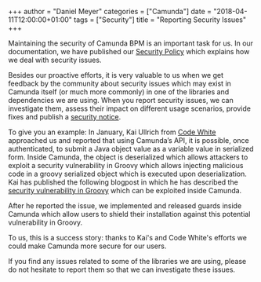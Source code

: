 +++
author = "Daniel Meyer"
categories = ["Camunda"]
date = "2018-04-11T12:00:00+01:00"
tags = ["Security"]
title = "Reporting Security Issues"
+++

Maintaining the security of Camunda BPM is an important task for us. In our documentation,
we have published our [Security Policy](https://docs.camunda.org/manual/7.8/user-guide/security/#security-policy)
which explains how we deal with security issues.

Besides our proactive efforts, it is very valuable to us when we get feedback by the community about security issues which may exist in Camunda itself (or much more commonly) in one of the libraries and dependencies we are using. When you
report security issues, we can investigate them, assess their impact on different usage scenarios, provide fixes and publish
a [security notice](https://docs.camunda.org/enterprise/security-notices/).

To give you an example: In January, Kai Ullrich from [Code White](https://code-white.com/en/) approached us and reported that
using Camunda’s API, it is possible, once authenticated, to submit a Java object value as a variable value in serialized form. Inside Camunda, the object is deserialized which allows attackers to exploit a security vulnerability in Groovy which allows injecting malicious code in a groovy serialized object which is executed upon deserialization. Kai has published the following blogpost in which he has described the [security vulnerability in Groovy](https://codewhitesec.blogspot.de/2018/01/handcrafted-gadgets.html) which can be exploited inside Camunda.

After he reported the issue, we implemented and released guards inside Camunda which allow users to shield their installation against this potential vulnerability in Groovy.

To us, this is a success story: thanks to Kai's and Code White's efforts we could make Camunda more secure for our users.

If you find any issues related to some of the libraries we are using, please do not hesitate to report them so that we can
investigate these issues.
